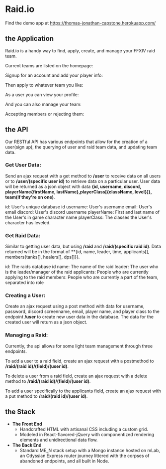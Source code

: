 # Raid.io

Find the demo app at https://thomas-jonathan-capstone.herokuapp.com/

## the Application

Raid.io is a handy way to find, apply, create, and manage your FFXIV raid team.

Current teams are listed on the homepage:

Signup for an account and add your player info:

Then apply to whatever team you like:

As a user you can view your profile:

And you can also manage your team:

Accepting members or rejecting them:

## the API
Our RESTful API has various endpoints that allow for the creation of a user(sign up), the querying of user and raid team data, and updating team
data.

### Get User Data:
Send an ajax request with a get method to **/user** to receive data on all users or to **/user/(specific user id)** to retrieve data on a particular
user. User data will be returned as a json object with data 
**{id, username, discord, playerName{firstName, lastName},playerClass[{className, level}]}, team(if they're on one)**.

id: User's unique database id
username: User's username
email: User's email
discord: User's discord username
playerName: First and last name of the User's in game character name
playerClass: The classes the User's character has leveled.

### Get Raid Data:
Similar to getting user data, but using **/raid** and **/raid/(specific raid id)**. Data returned will be in the format of
**{id, name, leader, time, applicants[], members{tanks[], healers[], dps[]}}.

id: The raids database id
name: The name of the raid
leader: The user who is the leader/manager of the raid
applicants: People who are currently applying to the raid
members: People who are currently a part of the team, separated into role

### Creating a User:
Create an ajax request using a post method with data for username, password, discord screenname, email, player name, and player class
to the endpoint **/user** to create new user data in the database. The data for the created user will return as a json object.

### Managing a Raid:
Currently, the api allows for some light team management through three endpoints.

To add a user to a raid field, create an ajax request with a postmethod to **/raid/(raid id)/(field)/(user id)**.

To delete a user from a raid field, create an ajax request with a delete method to **/raid/(raid id)/(field)/(user id)**.

To add a user specifically to the applicants field, create an ajax request with a put method to **/raid/(raid id)/(user id)**.



## the Stack

* **The Front End**
  * Handcrafted HTML with artisanal CSS including a custom grid.
  * Modeled in React-flavored-jQuery with componentized rendering elements and unidirectional data flow.
* **The Back End**
  * Standard ME_N stack setup with a Mongo instance hosted on mLab, an Odyssian Express router journey littered with the corpses of abandoned endpoints, and all built in Node.
